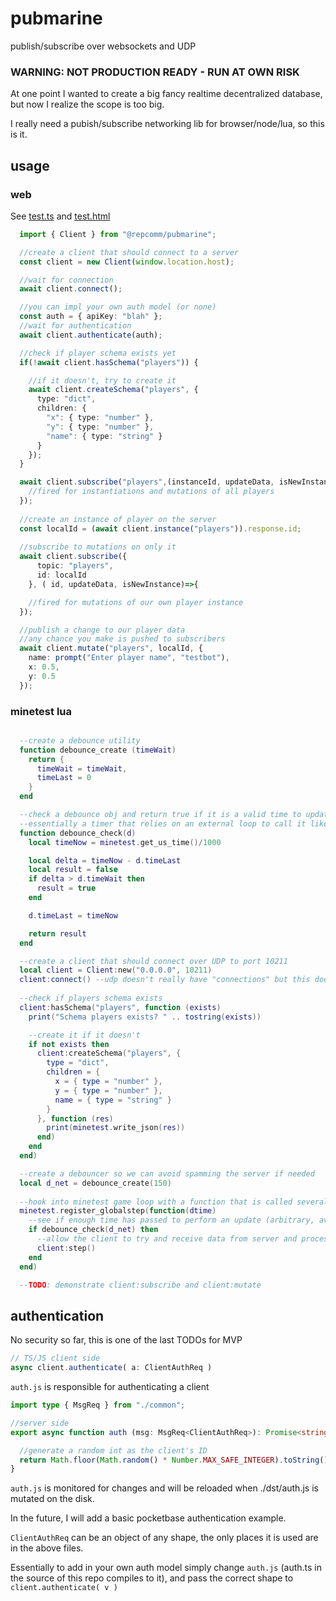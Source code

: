 # pubmarine
publish/subscribe over websockets and UDP

### WARNING: NOT PRODUCTION READY - RUN AT OWN RISK

At one point I wanted to create a big fancy realtime decentralized database, but now I realize the scope is too big.

I really need a pubish/subscribe networking lib for browser/node/lua, so this is it.

## usage
### web
See [test.ts](./src/test.ts) and [test.html](./dst/test.html)

```ts
  import { Client } from "@repcomm/pubmarine";

  //create a client that should connect to a server
  const client = new Client(window.location.host);

  //wait for connection
  await client.connect();

  //you can impl your own auth model (or none)
  const auth = { apiKey: "blah" };
  //wait for authentication
  await client.authenticate(auth);

  //check if player schema exists yet
  if(!await client.hasSchema("players")) {

    //if it doesn't, try to create it
    await client.createSchema("players", {
      type: "dict",
      children: {
        "x": { type: "number" },
        "y": { type: "number" },
        "name": { type: "string" }
      }
    });
  }

  await client.subscribe("players",(instanceId, updateData, isNewInstance)=>{
    //fired for instantiations and mutations of all players
  });
  
  //create an instance of player on the server
  const localId = (await client.instance("players")).response.id;
  
  //subscribe to mutations on only it
  await client.subscribe({
      topic: "players",
      id: localId
    }, ( id, updateData, isNewInstance)=>{

    //fired for mutations of our own player instance
  });

  //publish a change to our player data
  //any chance you make is pushed to subscribers
  await client.mutate("players", localId, {
    name: prompt("Enter player name", "testbot"),
    x: 0.5,
    y: 0.5
  });
```

### minetest lua
```lua

  --create a debounce utility
  function debounce_create (timeWait)
    return {
      timeWait = timeWait,
      timeLast = 0
    }
  end

  --check a debounce obj and return true if it is a valid time to update whatever it is we want to update
  --essentially a timer that relies on an external loop to call it like minetest.register_globalstep
  function debounce_check(d)
    local timeNow = minetest.get_us_time()/1000

    local delta = timeNow - d.timeLast
    local result = false
    if delta > d.timeWait then
      result = true
    end

    d.timeLast = timeNow

    return result
  end

  --create a client that should connect over UDP to port 10211
  local client = Client:new("0.0.0.0", 10211)
  client:connect() --udp doesn't really have "connections" but this does the setup still
  
  --check if players schema exists
  client:hasSchema("players", function (exists)
    print("Schema players exists? " .. tostring(exists))

    --create it if it doesn't
    if not exists then
      client:createSchema("players", {
        type = "dict",
        children = {
          x = { type = "number" },
          y = { type = "number" },
          name = { type = "string" }
        }
      }, function (res)
        print(minetest.write_json(res))
      end)
    end
  end)

  --create a debouncer so we can avoid spamming the server if needed
  local d_net = debounce_create(150)
  
  --hook into minetest game loop with a function that is called several times per second
  minetest.register_globalstep(function(dtime)
    --see if enough time has passed to perform an update (arbitrary, avoids undue CPU/network load)
    if debounce_check(d_net) then
      --allow the client to try and receive data from server and process it into events
      client:step()
    end
  end)

  --TODO: demonstrate client:subscribe and client:mutate

```

## authentication
No security so far, this is one of the last TODOs for MVP

```ts
// TS/JS client side
async client.authenticate( a: ClientAuthReq )
```

`auth.js` is responsible for authenticating a client
```ts
import type { MsgReq } from "./common";

//server side
export async function auth (msg: MsgReq<ClientAuthReq>): Promise<string> {

  //generate a random int as the client's ID
  return Math.floor(Math.random() * Number.MAX_SAFE_INTEGER).toString();
}
```

`auth.js` is monitored for changes and will be reloaded when ./dst/auth.js is mutated on the disk.

In the future, I will add a basic pocketbase authentication example.

`ClientAuthReq` can be an object of any shape, the only places it is used are in the above files.

Essentially to add in your own auth model simply change `auth.js` (auth.ts in the source of this repo compiles to it), and pass the correct shape to `client.authenticate( v )`
